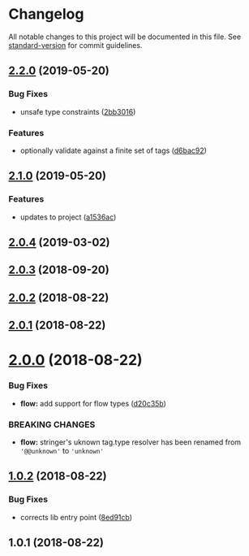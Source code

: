 # Changelog

All notable changes to this project will be documented in this file. See [standard-version](https://github.com/conventional-changelog/standard-version) for commit guidelines.

## [2.2.0](https://github.com/pictalk/mention-parser/compare/v2.1.0...v2.2.0) (2019-05-20)


### Bug Fixes

* unsafe type constraints ([2bb3016](https://github.com/pictalk/mention-parser/commit/2bb3016))


### Features

* optionally validate against a finite set of tags ([d6bac92](https://github.com/pictalk/mention-parser/commit/d6bac92))



## [2.1.0](https://github.com/pictalk/mention-parser/compare/v2.0.4...v2.1.0) (2019-05-20)


### Features

* updates to project ([a1536ac](https://github.com/pictalk/mention-parser/commit/a1536ac))



<a name="2.0.4"></a>
## [2.0.4](https://github.com/pictalk/mention-parser/compare/v2.0.3...v2.0.4) (2019-03-02)



<a name="2.0.3"></a>
## [2.0.3](https://github.com/pictalk/mention-parser/compare/v2.0.2...v2.0.3) (2018-09-20)



<a name="2.0.2"></a>
## [2.0.2](https://github.com/pictalk/mention-parser/compare/v2.0.1...v2.0.2) (2018-08-22)



<a name="2.0.1"></a>
## [2.0.1](https://github.com/pictalk/mention-parser/compare/v2.0.0...v2.0.1) (2018-08-22)



<a name="2.0.0"></a>
# [2.0.0](https://github.com/pictalk/mention-parser/compare/v1.0.2...v2.0.0) (2018-08-22)


### Bug Fixes

* **flow:** add support for flow types ([d20c35b](https://github.com/pictalk/mention-parser/commit/d20c35b))


### BREAKING CHANGES

* **flow:** stringer's uknown tag.type resolver has been renamed from `'@@unknown'` to `'unknown'`



<a name="1.0.2"></a>
## [1.0.2](https://github.com/pictalk/mention-parser/compare/v1.0.1...v1.0.2) (2018-08-22)


### Bug Fixes

* corrects lib entry point ([8ed91cb](https://github.com/pictalk/mention-parser/commit/8ed91cb))



<a name="1.0.1"></a>
## 1.0.1 (2018-08-22)
